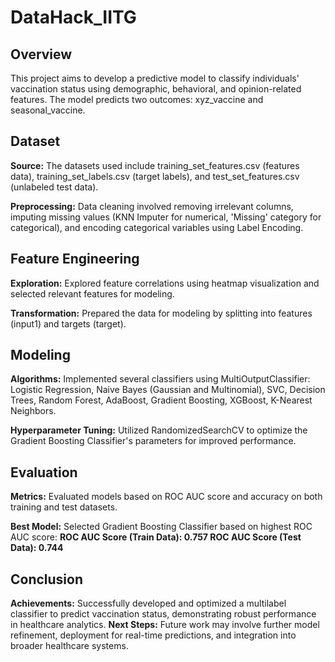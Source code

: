 # DataHack_IITG

<h2>Overview</h2>

This project aims to develop a predictive model to classify individuals' vaccination status using demographic, behavioral, and opinion-related features. The model predicts two outcomes: xyz_vaccine and seasonal_vaccine.

<h2>Dataset</h2>

**Source:** The datasets used include training_set_features.csv (features data), training_set_labels.csv (target labels), and test_set_features.csv (unlabeled test data).

**Preprocessing:** Data cleaning involved removing irrelevant columns, imputing missing values (KNN Imputer for numerical, 'Missing' category for categorical), and encoding categorical variables using Label Encoding.

<h2>Feature Engineering</h2>

**Exploration:** Explored feature correlations using heatmap visualization and selected relevant features for modeling.

**Transformation:** Prepared the data for modeling by splitting into features (input1) and targets (target).

<h2>Modeling</h2>

**Algorithms:** Implemented several classifiers using MultiOutputClassifier:
Logistic Regression, Naive Bayes (Gaussian and Multinomial), SVC, Decision Trees, Random Forest, AdaBoost, Gradient Boosting, XGBoost, K-Nearest Neighbors.

**Hyperparameter Tuning:** Utilized RandomizedSearchCV to optimize the Gradient Boosting Classifier's parameters for improved performance.

<h2>Evaluation</h2>

**Metrics:**  Evaluated models based on ROC AUC score and accuracy on both training and test datasets.

**Best Model:** Selected Gradient Boosting Classifier based on highest ROC AUC score:
**ROC AUC Score (Train Data): 0.757
ROC AUC Score (Test Data): 0.744**

<h2>Conclusion</h2>

**Achievements:** Successfully developed and optimized a multilabel classifier to predict vaccination status, demonstrating robust performance in healthcare analytics.
**Next Steps:** Future work may involve further model refinement, deployment for real-time predictions, and integration into broader healthcare systems.
